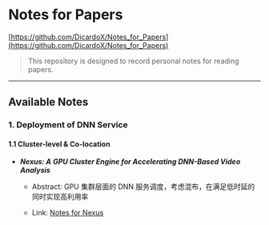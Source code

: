 # Notes for Papers

[https://github.com/DicardoX/Notes_for_Papers](https://github.com/DicardoX/Notes_for_Papers)

> This repository is designed to record personal notes for reading papers.

-----

## Available Notes

### 1. Deployment of DNN Service

#### 1.1 Cluster-level & Co-location

- ***Nexus: A GPU Cluster Engine for Accelerating DNN-Based Video Analysis***

    - Abstract: GPU 集群层面的 DNN 服务调度，考虑混布，在满足低时延的同时实现高利用率


    - Link: [Notes for Nexus](https://github.com/DicardoX/Notes_for_Papers/tree/main/Nexus)

  